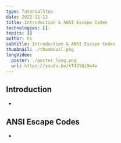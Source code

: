 ```yaml
---
type: TutorialStep
date: 2022-11-13
title: Introduction & ANSI Escape Codes
technologies: []
topics: []
author: hs
subtitle: Introduction & ANSI Escape Codes
thumbnail: ./thumbnail.png
longVideo:
  poster: ./poster_long.png
  url: https://youtu.be/kT4JYQi9w4w
---
```


## Introduction

-

## ANSI Escape Codes 

- 